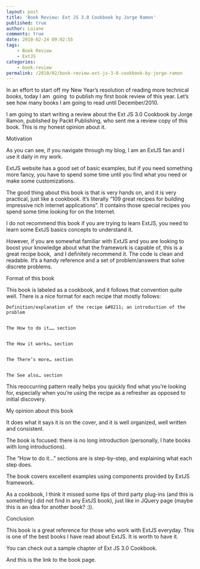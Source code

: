 ```yaml
---
layout: post
title: 'Book Review: Ext JS 3.0 Cookbook by Jorge Ramon'
published: true
author: Loiane
comments: true
date: 2010-02-24 09:02:55
tags:
    - Book Review
    - ExtJS
categories:
    - book-review
permalink: /2010/02/book-review-ext-js-3-0-cookbook-by-jorge-ramon
---
```


  In an effort to start off my New Year&#8217;s resolution of reading more technical books, today I am  going  to publish my first book review of this year. Let&#8217;s see how many books I am going to read until December/2010.



  I am going to start writing a review about the Ext JS 3.0 Cookbook by Jorge Ramon, published by Packt Publishing, who sent me a review copy of this book. This is my honest opinion about it.



  Motivation



  As you can see, if you navigate through my blog, I am an ExtJS fan and I use it daily in my work.



  ExtJS website has a good set of basic examples, but if you need something more fancy, you have to spend some time until you find what you need or make some customizations.



  The good thing about this book is that is very hands on, and it is very practical, just like a cookbook. It’s literally “109 great recipes for building impressive rich internet applications”. It contains those special recipes you spend some time looking for on the Internet.



  I do not recommend this book if you are trying to learn ExtJS, you need to learn some ExtJS basics concepts to understand it.



  However, if you are somewhat familiar with ExtJS and you are looking to boost your knowledge about what the framework is capable of, this is a great recipe book,  and I definitely recommend it. The code is clean and readable. It’s a handy reference and a set of problem/answers that solve discrete problems.



  Format of this book



  This book is labeled as a cookbook, and it follows that convention quite well. There is a nice format for each recipe that mostly follows:



  
    Definition/explanation of the recipe &#8211; an introduction of the problem
  
  
    The How to do it…… section
  
  
    The How it works… section
  
  
    The There’s more… section
  
  
    The See also… section
  



  This reoccurring pattern really helps you quickly find what you’re looking for, especially when you’re using the recipe as a refresher as opposed to initial discovery.



  My opinion about this book



  It does what it says it is on the cover, and it is well organized, well written and consistent.



  The book is focused: there is no long introduction (personally, I hate books with long introductions).



  The “How to do it…” sections are is step-by-step, and explaining what each step does.



  The book covers excellent examples using components provided by ExtJS framework.



  As a cookbook, I think it missed some tips of third party plug-ins (and this is something I did not find in any ExtJS book), just like in JQuery page (maybe this is an idea for another book? :)).



  Conclusion



  This book is a great reference for those who work with ExtJS everyday. This is one of the best books I have read about ExtJS. It is worth to have it.



  You can check out a sample chapter of Ext JS 3.0 Cookbook.



  And this is the link to the book page.
